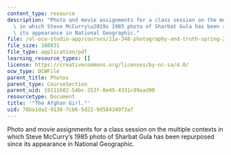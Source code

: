 ```yaml
---
content_type: resource
description: "Photo and movie assignments for a class session on the multiple contexts\
  \ in which Steve McCurry\u2019s 1985 photo of Sharbat Gula has been repurposed since\
  \ its appearance in National Geographic."
file: /ol-ocw-studio-app/courses/21a-348-photography-and-truth-spring-2008/78ba1da291387cb65d229d584349f3a7_MIT21A_348S08_afghan.pdf
file_size: 188031
file_type: application/pdf
learning_resource_types: []
license: https://creativecommons.org/licenses/by-nc-sa/4.0/
ocw_type: OCWFile
parent_title: Photos
parent_type: CourseSection
parent_uid: 19111682-54bc-253f-8e45-4331c89aad90
resourcetype: Document
title: '"The Afghan Girl."'
uid: 78ba1da2-9138-7cb6-5d22-9d584349f3a7
---
```

Photo and movie assignments for a class session on the multiple contexts in which Steve McCurry’s 1985 photo of Sharbat Gula has been repurposed since its appearance in National Geographic.